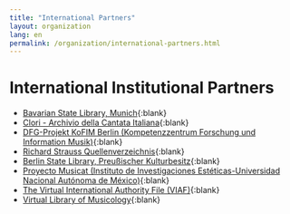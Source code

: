 ```yaml
---
title: "International Partners"
layout: organization
lang: en
permalink: /organization/international-partners.html
---
```


# International Institutional Partners

* [Bavarian State Library, Munich](https://www.bsb-muenchen.de/){:blank}
* [Clori - Archivio della Cantata Italiana](http://cantataitaliana.it/){:blank}
* [DFG-Projekt KoFIM Berlin (Kompetenzzentrum Forschung und Information Musik)](http://staatsbibliothek-berlin.de/die-staatsbibliothek/abteilungen/musik/projekte/dfg-projekt-kofim-berlin/){:blank}
* [Richard Strauss Quellenverzeichnis](http://www.rsi-rsqv.de/){:blank}
* [Berlin State Library, Preußischer Kulturbesitz](https://staatsbibliothek-berlin.de/){:blank}
* [Proyecto Musicat (Instituto de Investigaciones Estéticas-Universidad Nacional Autónoma de México)](http://musicat.unam.mx/){:blank}
* [The Virtual International Authority File (VIAF)](https://viaf.org/){:blank}
* [Virtual Library of Musicology](https://www.vifamusik.de/){:blank}
